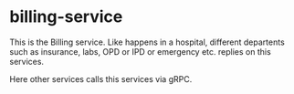 # billing-service

This is the Billing service.
Like happens in a hospital, different departents such as insurance, labs, OPD or IPD or emergency etc.
replies on this services.

Here other services calls this services via gRPC.